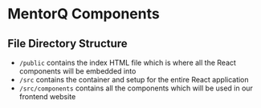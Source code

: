 # MentorQ Components
## File Directory Structure
* `/public` contains the index HTML file which is where all the React components will be embedded into
* `/src` contains the container and setup for the entire React application
* `/src/components` contains all the components which will be used in our frontend website